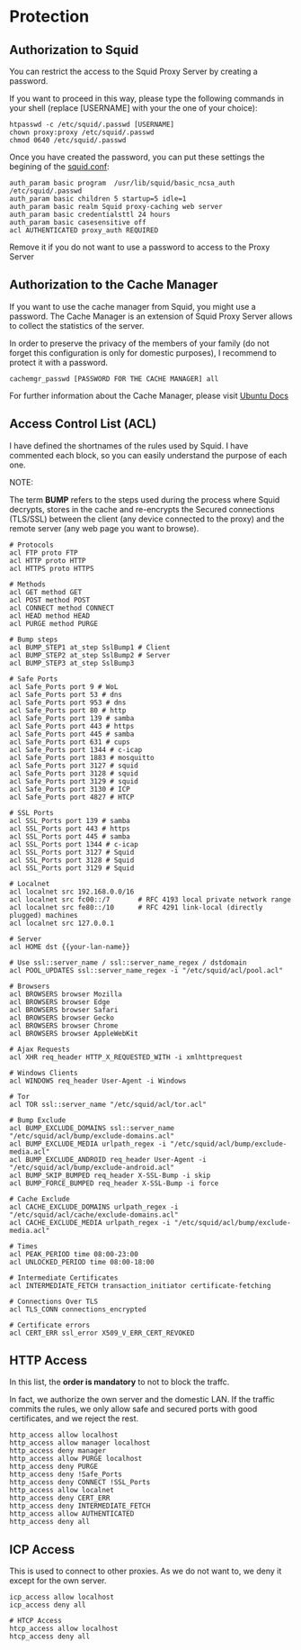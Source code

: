 # Protection

## Authorization to Squid

You can restrict the access to the Squid Proxy Server by creating a password.

If you want to proceed in this way, please type the following commands in your shell (replace [USERNAME] with your the one of your choice):

```
htpasswd -c /etc/squid/.passwd [USERNAME]
chown proxy:proxy /etc/squid/.passwd
chmod 0640 /etc/squid/.passwd
```

Once you have created the password, you can put these settings the begining of the [squid.conf](https://github.com/RubioApps/RubioGuard/blob/main/squid/squid.conf):


```
auth_param basic program  /usr/lib/squid/basic_ncsa_auth /etc/squid/.passwd
auth_param basic children 5 startup=5 idle=1
auth_param basic realm Squid proxy-caching web server
auth_param basic credentialsttl 24 hours
auth_param basic casesensitive off
acl AUTHENTICATED proxy_auth REQUIRED
```

Remove it if you do not want to use a password to access to the Proxy Server


## Authorization to the Cache Manager

If you want to use the cache manager from Squid, you might use a password. The Cache Manager is an extension of Squid Proxy Server allows to collect the statistics of the server.

In order to preserve the privacy of the members of your family (do not forget this configuration is only for domestic purposes), I recommend to protect it with a password.

```
cachemgr_passwd [PASSWORD FOR THE CACHE MANAGER] all
```

For further information about the Cache Manager, please visit [Ubuntu Docs](https://manpages.ubuntu.com/manpages/trusty/man8/cachemgr.cgi.8.html)


## Access Control List (ACL)

I have defined the shortnames of the rules used by Squid. I have commented each block, so you can easily understand the purpose of each one.

NOTE: 

The term **BUMP** refers to the steps used during the process where Squid decrypts, stores in the cache and re-encrypts the Secured connections (TLS/SSL) between the client (any device connected to the proxy) and the remote server (any web page you want to browse).

```
# Protocols
acl FTP proto FTP
acl HTTP proto HTTP
acl HTTPS proto HTTPS

# Methods
acl GET method GET
acl POST method POST
acl CONNECT method CONNECT
acl HEAD method HEAD
acl PURGE method PURGE

# Bump steps
acl BUMP_STEP1 at_step SslBump1 # Client
acl BUMP_STEP2 at_step SslBump2 # Server
acl BUMP_STEP3 at_step SslBump3

# Safe Ports
acl Safe_Ports port 9 # WoL
acl Safe_Ports port 53 # dns
acl Safe_Ports port 953 # dns
acl Safe_Ports port 80 # http
acl Safe_Ports port 139 # samba
acl Safe_Ports port 443 # https
acl Safe_Ports port 445 # samba
acl Safe_Ports port 631 # cups
acl Safe_Ports port 1344 # c-icap
acl Safe_Ports port 1883 # mosquitto
acl Safe_Ports port 3127 # squid
acl Safe_Ports port 3128 # squid
acl Safe_Ports port 3129 # squid
acl Safe_Ports port 3130 # ICP
acl Safe_Ports port 4827 # HTCP

# SSL Ports
acl SSL_Ports port 139 # samba
acl SSL_Ports port 443 # https
acl SSL_Ports port 445 # samba
acl SSL_Ports port 1344 # c-icap
acl SSL_Ports port 3127 # Squid
acl SSL_Ports port 3128 # Squid
acl SSL_Ports port 3129 # Squid

# Localnet
acl localnet src 192.168.0.0/16
acl localnet src fc00::/7       # RFC 4193 local private network range
acl localnet src fe80::/10      # RFC 4291 link-local (directly plugged) machines
acl localnet src 127.0.0.1

# Server
acl HOME dst {{your-lan-name}}

# Use ssl::server_name / ssl::server_name_regex / dstdomain
acl POOL_UPDATES ssl::server_name_regex -i "/etc/squid/acl/pool.acl"

# Browsers
acl BROWSERS browser Mozilla
acl BROWSERS browser Edge
acl BROWSERS browser Safari
acl BROWSERS browser Gecko
acl BROWSERS browser Chrome
acl BROWSERS browser AppleWebKit

# Ajax Requests
acl XHR req_header HTTP_X_REQUESTED_WITH -i xmlhttprequest

# Windows Clients
acl WINDOWS req_header User-Agent -i Windows

# Tor 
acl TOR ssl::server_name "/etc/squid/acl/tor.acl"

# Bump Exclude
acl BUMP_EXCLUDE_DOMAINS ssl::server_name "/etc/squid/acl/bump/exclude-domains.acl"
acl BUMP_EXCLUDE_MEDIA urlpath_regex -i "/etc/squid/acl/bump/exclude-media.acl"
acl BUMP_EXCLUDE_ANDROID req_header User-Agent -i "/etc/squid/acl/bump/exclude-android.acl"
acl BUMP_SKIP_BUMPED req_header X-SSL-Bump -i skip
acl BUMP_FORCE_BUMPED req_header X-SSL-Bump -i force

# Cache Exclude
acl CACHE_EXCLUDE_DOMAINS urlpath_regex -i "/etc/squid/acl/cache/exclude-domains.acl"
acl CACHE_EXCLUDE_MEDIA urlpath_regex -i "/etc/squid/acl/bump/exclude-media.acl"

# Times
acl PEAK_PERIOD time 08:00-23:00
acl UNLOCKED_PERIOD time 08:00-18:00

# Intermediate Certificates
acl INTERMEDIATE_FETCH transaction_initiator certificate-fetching

# Connections Over TLS
acl TLS_CONN connections_encrypted

# Certificate errors
acl CERT_ERR ssl_error X509_V_ERR_CERT_REVOKED

```

## HTTP Access

In this list, the **order is mandatory** to not to block the traffc. 

In fact, we authorize the own server and the domestic LAN. If the traffic commits the rules, we only allow safe and secured ports with good certificates, and we reject the rest.

```
http_access allow localhost
http_access allow manager localhost
http_access deny manager
http_access allow PURGE localhost
http_access deny PURGE
http_access deny !Safe_Ports
http_access deny CONNECT !SSL_Ports
http_access allow localnet
http_access deny CERT_ERR
http_access deny INTERMEDIATE_FETCH
http_access allow AUTHENTICATED
http_access deny all
```

## ICP Access

This is used to connect to other proxies. As we do not want to, we deny it except for the own server.

```
icp_access allow localhost
icp_access deny all

# HTCP Access
htcp_access allow localhost
htcp_access deny all
```
